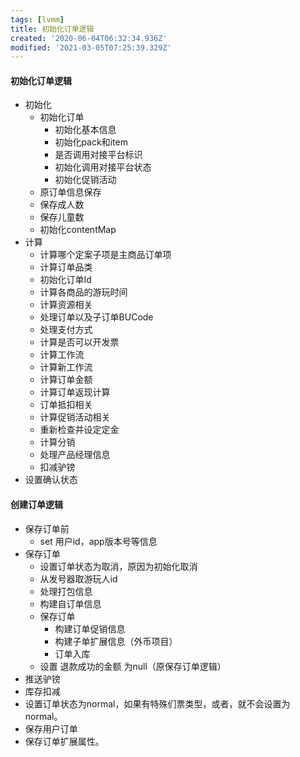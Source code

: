 ```yaml
---
tags: [lvmm]
title: 初始化订单逻辑
created: '2020-06-04T06:32:34.936Z'
modified: '2021-03-05T07:25:39.329Z'
---
```


#### 初始化订单逻辑
- 初始化
  - 初始化订单
    - 初始化基本信息
    - 初始化pack和item
    - 是否调用对接平台标识
    - 初始化调用对接平台状态
    - 初始化促销活动
  - 原订单信息保存
  - 保存成人数
  - 保存儿童数
  - 初始化contentMap
- 计算
  - 计算哪个定案子项是主商品订单项
  - 计算订单品类
  - 初始化订单Id
  - 计算各商品的游玩时间
  - 计算资源相关
  - 处理订单以及子订单BUCode
  - 处理支付方式
  - 计算是否可以开发票
  - 计算工作流
  - 计算新工作流
  - 计算订单金额
  - 计算订单返现计算
  - 订单抵扣相关
  - 计算促销活动相关
  - 重新检查并设定定金
  - 计算分销
  - 处理产品经理信息
  - 扣减驴镑
- 设置确认状态

#### 创建订单逻辑
- 保存订单前
  - set 用户id，app版本号等信息
- 保存订单
  - 设置订单状态为取消，原因为初始化取消
  - 从发号器取游玩人id
  - 处理打包信息
  - 构建自订单信息
  - 保存订单
    - 构建订单促销信息
    - 构建子单扩展信息（外币项目）
    - 订单入库
  - 设置 退款成功的金额 为null（原保存订单逻辑）
- 推送驴镑
- 库存扣减
- 设置订单状态为normal，如果有特殊们票类型，或者，就不会设置为normal。
- 保存用户订单
- 保存订单扩展属性。

